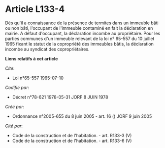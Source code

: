 # Article L133-4

Dès qu'il a connaissance de la présence de termites dans un immeuble bâti ou non bâti, l'occupant de l'immeuble contaminé en
fait la déclaration en mairie. A défaut d'occupant, la déclaration incombe au propriétaire. Pour les parties communes d'un
immeuble relevant de la loi n° 65-557 du 10 juillet 1965 fixant le statut de la copropriété des immeubles bâtis, la
déclaration incombe au syndicat des copropriétaires.

**Liens relatifs à cet article**

_Cite_:

  - Loi n°65-557 1965-07-10

_Codifié par_:

  - Décret n°78-621 1978-05-31 JORF 8 JUIN 1978

_Créé par_:

  - Ordonnance n°2005-655 du 8 juin 2005 - art. 16 () JORF 9 juin 2005

_Cité par_:

  - Code de la construction et de l'habitation. - art. R133-3 (V)
  - Code de la construction et de l'habitation. - art. R133-6 (V)
